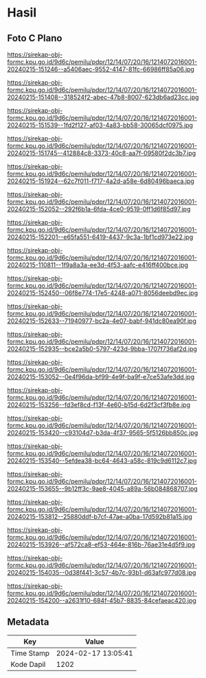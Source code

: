 # Hasil

## Foto C Plano

https://sirekap-obj-formc.kpu.go.id/9d6c/pemilu/pdpr/12/14/07/20/16/1214072016001-20240215-151246--a5406aec-9552-4147-81fc-66986ff85a06.jpg

https://sirekap-obj-formc.kpu.go.id/9d6c/pemilu/pdpr/12/14/07/20/16/1214072016001-20240215-151408--318524f2-abec-47b8-8007-623db6ad23cc.jpg

https://sirekap-obj-formc.kpu.go.id/9d6c/pemilu/pdpr/12/14/07/20/16/1214072016001-20240215-151539--1fd2f127-af03-4a83-bb58-30065dcf0975.jpg

https://sirekap-obj-formc.kpu.go.id/9d6c/pemilu/pdpr/12/14/07/20/16/1214072016001-20240215-151745--412884c8-3373-40c8-aa7f-09580f2dc3b7.jpg

https://sirekap-obj-formc.kpu.go.id/9d6c/pemilu/pdpr/12/14/07/20/16/1214072016001-20240215-151924--62c7f011-f717-4a2d-a58e-6d80496baeca.jpg

https://sirekap-obj-formc.kpu.go.id/9d6c/pemilu/pdpr/12/14/07/20/16/1214072016001-20240215-152052--292f6b1a-6fda-4ce0-9519-0ff1d6f85d97.jpg

https://sirekap-obj-formc.kpu.go.id/9d6c/pemilu/pdpr/12/14/07/20/16/1214072016001-20240215-152201--e65fa551-6419-4437-9c3a-1bf1cd973e22.jpg

https://sirekap-obj-formc.kpu.go.id/9d6c/pemilu/pdpr/12/14/07/20/16/1214072016001-20240215-110811--1f9a8a3a-ee3d-4f53-aafc-e416ff400bce.jpg

https://sirekap-obj-formc.kpu.go.id/9d6c/pemilu/pdpr/12/14/07/20/16/1214072016001-20240215-152450--06f8e774-17e5-4248-a071-8056deebd9ec.jpg

https://sirekap-obj-formc.kpu.go.id/9d6c/pemilu/pdpr/12/14/07/20/16/1214072016001-20240215-152633--71940977-bc2a-4e07-babf-941dc80ea90f.jpg

https://sirekap-obj-formc.kpu.go.id/9d6c/pemilu/pdpr/12/14/07/20/16/1214072016001-20240215-152935--bce2a5b0-5797-423d-9bba-1707f736af2d.jpg

https://sirekap-obj-formc.kpu.go.id/9d6c/pemilu/pdpr/12/14/07/20/16/1214072016001-20240215-153052--0e4f96da-bf99-4e9f-ba9f-e7ce53afe3dd.jpg

https://sirekap-obj-formc.kpu.go.id/9d6c/pemilu/pdpr/12/14/07/20/16/1214072016001-20240215-153256--fd3ef8cd-f13f-4e60-b15d-6d2f3cf3fb8e.jpg

https://sirekap-obj-formc.kpu.go.id/9d6c/pemilu/pdpr/12/14/07/20/16/1214072016001-20240215-153420--c93104d7-b3da-4f37-9565-5f5126bb850c.jpg

https://sirekap-obj-formc.kpu.go.id/9d6c/pemilu/pdpr/12/14/07/20/16/1214072016001-20240215-153540--5efdea38-bc64-4643-a58c-819c9d6112c7.jpg

https://sirekap-obj-formc.kpu.go.id/9d6c/pemilu/pdpr/12/14/07/20/16/1214072016001-20240215-153655--9b12ff3c-9ae8-4045-a89a-56b084868707.jpg

https://sirekap-obj-formc.kpu.go.id/9d6c/pemilu/pdpr/12/14/07/20/16/1214072016001-20240215-153812--25880ddf-b7cf-47ae-a0ba-17d592b81a15.jpg

https://sirekap-obj-formc.kpu.go.id/9d6c/pemilu/pdpr/12/14/07/20/16/1214072016001-20240215-153926--af572ca8-ef53-464e-816b-76ae31e4d5f9.jpg

https://sirekap-obj-formc.kpu.go.id/9d6c/pemilu/pdpr/12/14/07/20/16/1214072016001-20240215-154035--0d38f441-3c57-4b7c-93b1-d63afc977d08.jpg

https://sirekap-obj-formc.kpu.go.id/9d6c/pemilu/pdpr/12/14/07/20/16/1214072016001-20240215-154200--a2631f10-684f-45b7-8835-84cefaeac420.jpg


## Metadata

| Key        | Value               |
| ---------- | ------------------- |
| Time Stamp | 2024-02-17 13:05:41 |
| Kode Dapil | 1202                |



